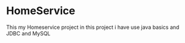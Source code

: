 # HomeService
This my Homeservice project in this project i have use java basics and JDBC and MySQL 
